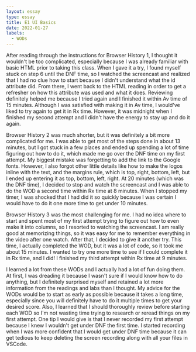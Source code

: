 ```yaml
---
layout: essay
type: essay
title: E1 UI Basics
date: 2022-01-27
labels:
  - WODs 
---
```


After reading through the instructions for Browser History 1, I thought it wouldn't be too complicated, especially because I was already familiar with basic HTML prior to taking this class. When I gave it a try, I found myself stuck on step 6 until the DNF time, so I watched the screencast and realized that I had no clue how to start because I didn't understand what the id attribute did. From there, I went back to the HTML reading in order to get a refresher on how this attribute was used and what it does. Reviewing definitely helped me because I tried again and I finished it within Av time of 15 minutes. Although I was satisfied with making it in Av time, I would've liked to try again to get it in Rx time. However, it was midnight when I finished my second attempt and I didn't have the energy to stay up and do it again.

Browser History 2 was much shorter, but it was definitely a bit more complicated for me. I was able to get most of the steps done in about 13 minutes, but I got stuck in a few places and ended up spending a lot of time figuring out how to do it, which made me go over the DNF time on my first attempt. My biggest mistake was forgetting to add the link to the Google fonts. However, I also forgot other little details like how to make the logos inline with the text, and the margins rule, which is top, right, bottom, left, but I ended up entering it as top, bottom, left, right. At 20 minutes (which was the DNF time), I decided to stop and watch the screencast and I was able to do the WOD a second time within Rx time at 8 minutes. When I stopped my timer, I was shocked that I had did it so quickly because I was certain I would have to do it one more time to get under 10 minutes.

Browser History 3 was the most challenging for me. I had no idea where to start and spent most of my first attempt trying to figure out how to even make it into columns, so I resorted to watching the screencast. I am really good at memorizing things, so it was easy for me to remember everything in the video after one watch. After that, I decided to give it another try. This time, I actually completed the WOD, but it was a lot of code, so it took me about 15 minutes. I wanted to try one more time to see if I could complete it in Rx time, and I did! I finished my third attempt within Rx time at 9 minutes.

I learned a lot from these WODs and I actually had a lot of fun doing them. At first, I was dreading it because I wasn't sure if I would know how to do anything, but I definitely surprised myself and retained a lot more information from the readings and labs than I thought. My advice for the WODs would be to start as early as possible because it takes a long time, especially since you will definitely have to do it multiple times to get your desired score. Also, I learned that I should thoroughly review before starting each WOD so I'm not wasting time trying to research or reread things on my first attempt. One tip I would give is that I never recorded my first attempt because I knew I wouldn't get under DNF the first time. I started recording when I was more confident that I would get under DNF time because it can get tedious to keep deleting the screen recording along with all your files in VSCode.
